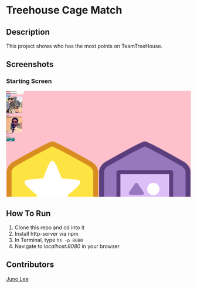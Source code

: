 
# Treehouse Cage Match
## Description
This project shows who has the most points on TeamTreeHouse.

## Screenshots
### Starting Screen
![The Home Page](https://raw.githubusercontent.com/Junochop/cage-match/master/pics/Screen%20Shot%202018-05-13%20at%202.30.26%20PM.png)

## How To Run
1. Clone this repo and cd into it
1. Install http-server via npm
1. In Terminal, type ``` hs -p 8080 ```
1. Navigate to *localhost:8080* in your browser

## Contributors
[Juno Lee](https://github.com/Junochop)